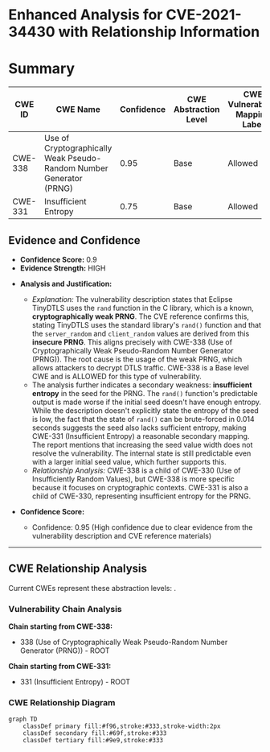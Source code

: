 # Enhanced Analysis for CVE-2021-34430 with Relationship Information

# Summary
| CWE ID | CWE Name | Confidence | CWE Abstraction Level | CWE Vulnerability Mapping Label | CWE-Vulnerability Mapping Notes |
|---|---|---|---|---|---|
| CWE-338 | Use of Cryptographically Weak Pseudo-Random Number Generator (PRNG) | 0.95 | Base | Allowed | Primary CWE |
| CWE-331 | Insufficient Entropy | 0.75 | Base | Allowed | Secondary Candidate |

## Evidence and Confidence

*   **Confidence Score:** 0.9
*   **Evidence Strength:** HIGH

- **Analysis and Justification:**
  - *Explanation:* The vulnerability description states that Eclipse TinyDTLS uses the `rand` function in the C library, which is a known, **cryptographically weak PRNG**. The CVE reference confirms this, stating TinyDTLS uses the standard library's `rand()` function and that the `server_random` and `client_random` values are derived from this **insecure PRNG**. This aligns precisely with CWE-338 (Use of Cryptographically Weak Pseudo-Random Number Generator (PRNG)). The root cause is the usage of the weak PRNG, which allows attackers to decrypt DTLS traffic. CWE-338 is a Base level CWE and is ALLOWED for this type of vulnerability.
  - The analysis further indicates a secondary weakness: **insufficient entropy** in the seed for the PRNG. The `rand()` function's predictable output is made worse if the initial seed doesn't have enough entropy. While the description doesn't explicitly state the entropy of the seed is low, the fact that the state of `rand()` can be brute-forced in 0.014 seconds suggests the seed also lacks sufficient entropy, making CWE-331 (Insufficient Entropy) a reasonable secondary mapping. The report mentions that increasing the seed value width does not resolve the vulnerability. The internal state is still predictable even with a larger initial seed value, which further supports this.
  - *Relationship Analysis:* CWE-338 is a child of CWE-330 (Use of Insufficiently Random Values), but CWE-338 is more specific because it focuses on cryptographic contexts. CWE-331 is also a child of CWE-330, representing insufficient entropy for the PRNG.

- **Confidence Score:**
  - Confidence: 0.95 (High confidence due to clear evidence from the vulnerability description and CVE reference materials)

---


## CWE Relationship Analysis

Current CWEs represent these abstraction levels: .


### Vulnerability Chain Analysis

**Chain starting from CWE-338:**
- 338 (Use of Cryptographically Weak Pseudo-Random Number Generator (PRNG)) - ROOT


**Chain starting from CWE-331:**
- 331 (Insufficient Entropy) - ROOT



### CWE Relationship Diagram

```mermaid
graph TD
    classDef primary fill:#f96,stroke:#333,stroke-width:2px
    classDef secondary fill:#69f,stroke:#333
    classDef tertiary fill:#9e9,stroke:#333
```

